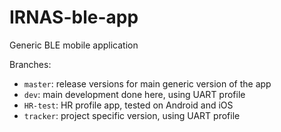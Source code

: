 # IRNAS-ble-app
Generic BLE mobile application

Branches:
- `master`: release versions for main generic version of the app
- `dev`: main development done here, using UART profile
- `HR-test`: HR profile app, tested on Android and iOS
- `tracker`: project specific version, using UART profile
